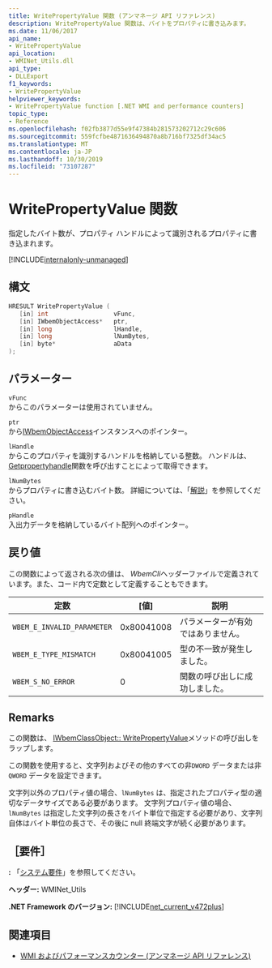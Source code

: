 ```yaml
---
title: WritePropertyValue 関数 (アンマネージ API リファレンス)
description: WritePropertyValue 関数は、バイトをプロパティに書き込みます。
ms.date: 11/06/2017
api_name:
- WritePropertyValue
api_location:
- WMINet_Utils.dll
api_type:
- DLLExport
f1_keywords:
- WritePropertyValue
helpviewer_keywords:
- WritePropertyValue function [.NET WMI and performance counters]
topic_type:
- Reference
ms.openlocfilehash: f02fb3877d55e9f47384b281573202712c29c606
ms.sourcegitcommit: 559fcfbe4871636494870a8b716bf7325df34ac5
ms.translationtype: MT
ms.contentlocale: ja-JP
ms.lasthandoff: 10/30/2019
ms.locfileid: "73107287"
---
```

# <a name="writepropertyvalue-function"></a>WritePropertyValue 関数
指定したバイト数が、プロパティ ハンドルによって識別されるプロパティに書き込まれます。

[!INCLUDE[internalonly-unmanaged](../../../../includes/internalonly-unmanaged.md)]
    
## <a name="syntax"></a>構文  
  
```cpp  
HRESULT WritePropertyValue (
   [in] int                  vFunc, 
   [in] IWbemObjectAccess*   ptr, 
   [in] long                 lHandle,
   [in] long                 lNumBytes,
   [in] byte*                aData
); 
```  

## <a name="parameters"></a>パラメーター

`vFunc`  
からこのパラメーターは使用されていません。

`ptr`  
から[IWbemObjectAccess](/windows/desktop/api/wbemcli/nn-wbemcli-iwbemobjectaccess)インスタンスへのポインター。

`lHandle`  
からこのプロパティを識別するハンドルを格納している整数。 ハンドルは、 [Getpropertyhandle](getpropertyhandle.md)関数を呼び出すことによって取得できます。   

`lNumBytes`  
からプロパティに書き込むバイト数。 詳細については、「[解説](#remarks)」を参照してください。

`pHandle`   
入出力データを格納しているバイト配列へのポインター。

## <a name="return-value"></a>戻り値

この関数によって返される次の値は、 *WbemCli*ヘッダーファイルで定義されています。また、コード内で定数として定義することもできます。

|定数  |[値]  |説明  |
|---------|---------|---------|
|`WBEM_E_INVALID_PARAMETER` | 0x80041008 | パラメーターが有効ではありません。 |
|`WBEM_E_TYPE_MISMATCH` | 0x80041005 | 型の不一致が発生しました。 |
|`WBEM_S_NO_ERROR` | 0 | 関数の呼び出しに成功しました。  |
  
## <a name="remarks"></a>Remarks

この関数は、 [IWbemClassObject:: WritePropertyValue](/windows/desktop/api/wbemcli/nf-wbemcli-iwbemobjectaccess-writepropertyvalue)メソッドの呼び出しをラップします。

この関数を使用すると、文字列およびその他のすべての非`DWORD` データまたは非`QWORD` データを設定できます。

文字列以外のプロパティ値の場合、`lNumBytes` は、指定されたプロパティ型の適切なデータサイズである必要があります。 文字列プロパティ値の場合、`lNumBytes` は指定した文字列の長さをバイト単位で指定する必要があり、文字列自体はバイト単位の長さで、その後に null 終端文字が続く必要があります。

## <a name="requirements"></a>［要件］  
**:** 「[システム要件](../../get-started/system-requirements.md)」を参照してください。  
  
 **ヘッダー:** WMINet_Utils  
  
 **.NET Framework のバージョン:** [!INCLUDE[net_current_v472plus](../../../../includes/net-current-v472plus.md)]  
  
## <a name="see-also"></a>関連項目

- [WMI およびパフォーマンスカウンター (アンマネージ API リファレンス)](index.md)
